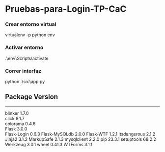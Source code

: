 # Pruebas-para-Login-TP-CaC

### Crear entorno virtual

virtualenv -p python env

### Activar entorno

.\env\Scripts\activate

### Correr interfaz

python .\src\app.py

## Package Version

---

blinker 1.7.0  
click 8.1.7  
colorama 0.4.6  
Flask 3.0.0  
Flask-Login 0.6.3
Flask-MySQLdb 2.0.0
Flask-WTF 1.2.1
itsdangerous 2.1.2
Jinja2 3.1.2
MarkupSafe 2.1.3
mysqlclient 2.2.0
pip 23.3.1
setuptools 68.2.2
Werkzeug 3.0.1
wheel 0.41.3
WTForms 3.1.1
